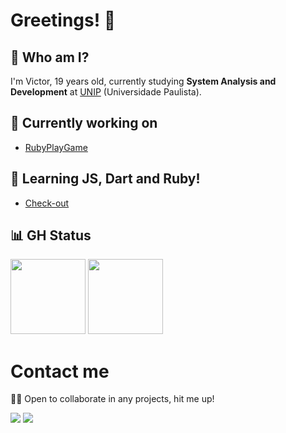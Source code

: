 # Greetings! 👋

## 🤔 Who am I?
  I'm Victor, 19 years old, currently studying **System Analysis and Development** at [UNIP](https://unip.br/) (Universidade Paulista).

## 🚧 Currently working on
  - [RubyPlayGame](https://github.com/otavioabreu27/RBpg)
  
## 🌱 Learning JS, Dart and Ruby!
  - [Check-out]()

## 📊 GH Status

<div>
<img height="120em" src="https://github-readme-stats.vercel.app/api?username=VictorSandim&show_icons=true&theme=tokyonight&include_all_commits=true&count_private=true"/>
<img height="120em" src="https://github-readme-stats.vercel.app/api/top-langs/?username=VictorSandim&layout=compact&langs_count=7&theme=tokyonight"/>
</div>
 
# Contact me
🐱‍🏍 Open to collaborate in any projects, hit me up!
<div> 
  <a href = "mailto:victorsandim12@gmail.com"><img src="https://img.shields.io/badge/-Gmail-%23333?style=for-the-badge&logo=gmail&logoColor=white" target="_blank"></a>
  <a href="https://www.linkedin.com/in/victor-augusto-sandim/" target="_blank"><img src="https://img.shields.io/badge/-LinkedIn-%230077B5?style=for-the-badge&logo=linkedin&logoColor=white" target="_blank"></a> 
</div>
